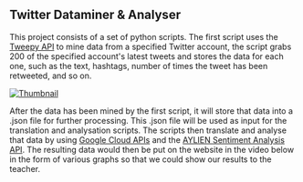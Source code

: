 ## Twitter Dataminer & Analyser

This project consists of a set of python scripts. The first script uses the [Tweepy API](https://www.tweepy.org/) to mine data from a specified Twitter account, the script grabs 200 of the specified account's latest tweets and stores the data for each one, such as the text, hashtags, number of times the tweet has been retweeted, and so on. 

[![Thumbnail](https://github.com/techiew/Twitter-Dataminer-and-Analyser/blob/master/thumbnail.png)](https://www.youtube.com/watch?v=G-7zbVIuYl0)

After the data has been mined by the first script, it will store that data into a .json file for further processing. This .json file will be used as input for the translation and analysation scripts. The scripts then translate and analyse that data by using [Google Cloud APIs](https://cloud.google.com/apis) and the [AYLIEN Sentiment Analysis API](https://aylien.com/news-api/). The resulting data would then be put on the website in the video below in the form of various graphs so that we could show our results to the teacher.

